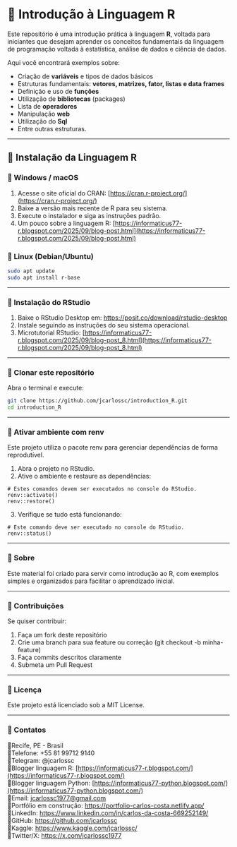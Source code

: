 # 📌 Introdução à Linguagem R

Este repositório é uma introdução prática à linguagem **R**, voltada para iniciantes que desejam aprender os conceitos fundamentais da linguagem de programação voltada à estatística, análise de dados e ciência de dados.

Aqui você encontrará exemplos sobre:

- Criação de **variáveis** e tipos de dados básicos  
- Estruturas fundamentais: **vetores, matrizes, fator, listas e data frames**  
- Definição e uso de **funções**  
- Utilização de **bibliotecas** (packages)
- Lista de **operadores**
- Manipulação **web**
- Utilização do **Sql**
- Entre outras estruturas. 

---

## 📌 Instalação da Linguagem R
### 📌 Windows / macOS
1. Acesse o site oficial do CRAN: [https://cran.r-project.org/](https://cran.r-project.org/)  
2. Baixe a versão mais recente de R para seu sistema.  
3. Execute o instalador e siga as instruções padrão.
4. Um pouco sobre a linguagem R: [https://informaticus77-r.blogspot.com/2025/09/blog-post.html](https://informaticus77-r.blogspot.com/2025/09/blog-post.html)

### 📌 Linux (Debian/Ubuntu)
```bash
sudo apt update
sudo apt install r-base
```
---

### 📌 Instalação do RStudio

1. Baixe o RStudio Desktop em: https://posit.co/download/rstudio-desktop
2. Instale seguindo as instruções do seu sistema operacional.
3. Microtutorial RStudio: [https://informaticus77-r.blogspot.com/2025/09/blog-post_8.html](https://informaticus77-r.blogspot.com/2025/09/blog-post_8.html)

---

### 📌 Clonar este repositório
Abra o terminal e execute:
```bash
git clone https://github.com/jcarlossc/introduction_R.git
cd introduction_R
```

---

### 📌 Ativar ambiente com renv
Este projeto utiliza o pacote renv para gerenciar dependências de forma reprodutível.
1. Abra o projeto no RStudio.
2. Ative o ambiente e restaure as dependências:
```
# Estes comandos devem ser executados no console do RStudio.
renv::activate()
renv::restore()
```
3. Verifique se tudo está funcionando:
```
# Este comando deve ser executado no console do RStudio.
renv::status()
```

---

### 📌 Sobre
Este material foi criado para servir como introdução ao R, com exemplos simples e organizados para facilitar o aprendizado inicial.

---

### 📌 Contribuições
Se quiser contribuir:
1. Faça um fork deste repositório
2. Crie uma branch para sua feature ou correção (git checkout -b minha-feature)
3. Faça commits descritos claramente
4. Submeta um Pull Request

---

### 📌 Licença
Este projeto está licenciado sob a MIT License.

---

### 📌 Contatos
📌Recife, PE - Brasil<br>
📌Telefone: +55 81 99712 9140<br>
📌Telegram: @jcarlossc<br>
📌Blogger linguagem R: [https://informaticus77-r.blogspot.com/](https://informaticus77-r.blogspot.com/)<br>
📌Blogger linguagem Python: [https://informaticus77-python.blogspot.com/](https://informaticus77-python.blogspot.com/)<br>
📌Email: jcarlossc1977@gmail.com<br>
📌Portfólio em construção: https://portfolio-carlos-costa.netlify.app/<br>
📌LinkedIn: https://www.linkedin.com/in/carlos-da-costa-669252149/<br>
📌GitHub: https://github.com/jcarlossc<br>
📌Kaggle: https://www.kaggle.com/jcarlossc/  
📌Twitter/X: https://x.com/jcarlossc1977
